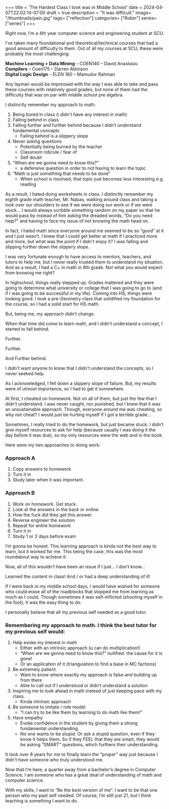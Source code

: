 +++
title = 'The Hardest Class I took was in Middle School'
date = 2024-04-07T22:02:14-07:00
draft = true
description = "It was difficult."
image= "/thumbnails/pain.jpg"
tags= ["reflection"]
categories= ["Robin"]
series= ["series"]
+++

Right now, I’m a 4th year computer science and engineering student at SCU.


I’ve taken many foundational and theoretical/technical courses that had a good amount of difficulty to them. Out of all my courses at SCU, these were probably the most challenging:

**Machine Learning + Data Mining** – COEN140 – David Anastasiu \
**Compilers** – Coen175 – Darren Atkinson \
**Digital Logic Design** – ELEN 160 – Mamudur Rahman

Any layman would be impressed with the way I was able to take and pass these courses with relatively good grades, but none of them had the difficulty that was on par with middle school pre algebra.


I distinctly remember my approach to math.
1. Being bored in class (i didn't have any interest in math)
2. Falling behind in class
3. Falling further and further behind because I didn’t understand fundamental concepts
    - Falling behind is a slippery slope
4. Never asking questions
    - Potentially being burned by the teacher
    - Classroom ridicule / fear of
    - Self doubt
5. “When are we gonna need to know this?” 
    - a defensive question in order to not having to learn the topic
6. “Math is just something that needs to be done”
    - When school is involved, that topic just becomes less interesting e.g. reading

As a result, I hated doing worksheets in class. I distinctly remember my eighth grade math teacher, Mr. Nabas, walking around class and taking a look over our shoulders to see if we were doing our work or if we were stuck… I would always scribble something random on my paper so that he would pass by instead of him asking the dreaded words, “Do you need help?” and having to face my issue of not knowing the math head on. 

In fact, I hated math since everyone around me seemed to be so “good” at it and I just wasn’t.
I knew that I could get better at math if I practiced more and more, but what was the point if I didn't enjoy it? I was falling and slipping further down the slippery slope.

I was very fortunate enough to have access to mentors, teachers, and tutors to help me, but I never really trusted them to understand my situation. And as a result, I had a C+ in math in 8th grade. Not what you would expect from knowing me right?


In highschool, things really stepped up. Grades mattered and they were going to determine what university or college that I was going to go to (and if I was going to be successful in my life).
Coming into HS, things were looking good. I took a pre-Geometry class that solidified my foundation for the course, so I had a solid start for HS math.

But, being me, my approach didn’t change. 

When that time did come to learn math, and I didn't understand a concept, I started to fall behind.

Further.

Further. 

And Further behind.

I didn't want anyone to know that I didn't understand the concepts, so I never seeked help.

As I acknowledged, I fell down a slippery slope of failure. But, my results were of utmost importance, so I had to get it somewhere.

At first, I cheated on homework. Not on all of them, but just the few that I didn’t understand. I was never caught, nor punished, but I knew that it was an unsustainable approach. Though, everyone around me was cheating, so why not cheat? I would just be hurting myself if I got a terrible grade…

Sometimes, I really tried to do the homework, but just became stuck. I didn’t give myself resources to ask for help (because usually I was doing it the day before it was due), so my only resources were the web and in the book.

Here were my two approaches to doing work:

### Approach A
1. Copy answers to homework
2. Turn it in
3. Study later when it was important.

### Approach B
1. Work on homework. Get stuck.
2. Look at the answers in the back or online.
3. How the fuck did they get this answer.
4. Reverse engineer the solution
5. Repeat for entire homework
6. Turn it in
7. Study 1 or 2 days before exam

I’m gonna be honest. This learning approach is kinda not the best way to learn, but it worked for me. This being the case, this was the most roundabout way to achieve it.

Now, all of this wouldn’t have been an issue if I just… I don’t know…

Learned the content in class! And / or had a deep understanding of it!

If I were back in my middle school days, I would have wished for someone who could erase all of the roadblocks that stopped me from learning as much as I could. Though sometimes it was self-inflicted (shooting myself in the foot), it was the easy thing to do. 

I personally believe that all my previous self needed as a good tutor.

### Remembering my approach to math. I think the best tutor for my previous self would:
1. Help evoke my interest in math
    - Either with an intrinsic approach (u can do multiplication!) 
    - “When are we gonna need to know this?”  nullified. the cause for it is gone!
    - Or an application of it (triangulation to find a base in MC factions)
2. Be extremely patient.
    - Want to know where exactly my approach is false and building up from there
    - Able to call out if I understood or didn’t understand a solution
3. Inspiring me to look ahead in math instead of just keeping pace with my class.
    - Kinda intrinsic approach
4. Be someone to imitate / role model.
    - “I can try to be like them by learning to do math like them!”
5. Have empathy
    - Evoke confidence in the student by giving them a strong fundamental understanding
    - No one wants to be stupid. Or ask a stupid question, even if they know it helps them. So if they FEEL that they are smart, they would be asking “SMART” questions, which furthers their understanding.



It took over 8 years for me to finally learn the “proper” way just because I didn’t have someone who truly understood me.

Now that I’m here, a quarter away from a bachelor’s degree in Computer Science, I am someone who has a great deal of understanding of math and computer science.

With my skills, I want to “Be the best version of me”. I want to be that one person who my past self needed. Of course, I’m still just 21, but I think teaching is something I want to do.
